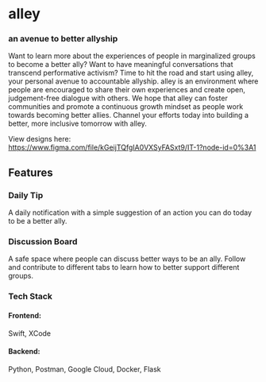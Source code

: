 # alley

### an avenue to better allyship

Want to learn more about the experiences of people in marginalized groups to become a better ally? Want to have meaningful conversations that transcend performative activism? Time to hit the road and start using alley, your personal avenue to accountable allyship. alley is an environment where people are encouraged to share their own experiences and create open, judgement-free dialogue with others. We hope that alley can foster communities and promote a continuous growth mindset as people work towards becoming better allies. Channel your efforts today into building a better, more inclusive tomorrow with alley.

View designs here: https://www.figma.com/file/kGeijTQfgIA0VXSyFASxt9/IT-1?node-id=0%3A1

## Features

### Daily Tip
A daily notification with a simple suggestion of an action you can do today to be a better ally.

### Discussion Board
A safe space where people can discuss better ways to be an ally. Follow and contribute to different tabs to learn how to better support different groups.

### Tech Stack
#### Frontend: 
Swift, XCode

#### Backend:
Python, Postman, Google Cloud, Docker, Flask
